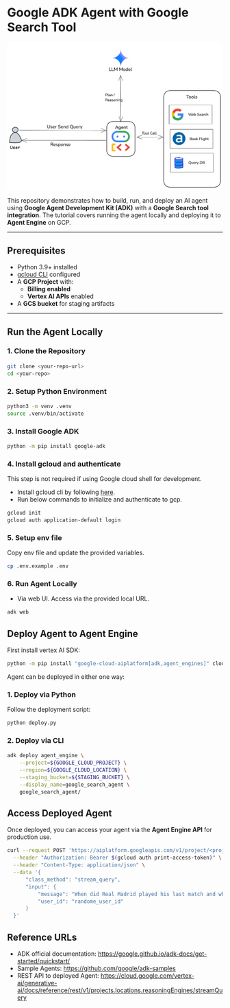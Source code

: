 # Google ADK Agent with Google Search Tool 

![Agent Architecture](Agent_Architecture.png)

This repository demonstrates how to build, run, and deploy an AI agent using **Google Agent Development Kit (ADK)** with a **Google Search tool integration**. The tutorial covers running the agent locally and deploying it to **Agent Engine** on GCP.

---

## Prerequisites

- Python 3.9+ installed
- [gcloud CLI](https://cloud.google.com/sdk/docs/install) configured
- A **GCP Project** with:
  - **Billing enabled**
  - **Vertex AI APIs** enabled
- A **GCS bucket** for staging artifacts

---

## Run the Agent Locally

### 1. Clone the Repository
```bash
git clone <your-repo-url>
cd <your-repo>
```

### 2. Setup Python Environment

```bash
python3 -m venv .venv
source .venv/bin/activate
```

### 3. Install Google ADK

```bash
python -m pip install google-adk
```

### 4. Install gcloud and authenticate 

This step is not required if using Google cloud shell for development.  
 - Install gcloud cli by following [here](https://cloud.google.com/sdk/docs/install).
- Run below commands to initialize and authenticate to gcp.

```bash
gcloud init
gcloud auth application-default login
```

### 5. Setup env file

Copy env file and update the provided variables.

```bash
cp .env.example .env
```

### 6. Run Agent Locally

- Via web UI. Access via the provided local URL.
```bash
adk web
```

## Deploy Agent to Agent Engine

First install vertex AI SDK:
```bash
python -m pip install "google-cloud-aiplatform[adk,agent_engines]" cloudpickle
```

Agent can be deployed in either one way:

### 1. Deploy via Python

Follow the deployment script:
```bash
python deploy.py
```

### 2. Deploy via CLI
```bash
adk deploy agent_engine \
    --project=${GOOGLE_CLOUD_PROJECT} \
    --region=${GOOGLE_CLOUD_LOCATION} \
    --staging_bucket=${STAGING_BUCKET} \
    --display_name=google_search_agent \
    google_search_agent/
```

## Access Deployed Agent

Once deployed, you can access your agent via the **Agent Engine API** for production use. 

```bash
curl --request POST 'https://aiplatform.googleapis.com/v1/project/<project_id>/locations/<region>/reasoningEngines/<agent_id>:streamQuery' \
  --header "Authorization: Bearer $(gcloud auth print-access-token)" \
  --header "Content-Type: application/json" \
  --data '{
	  "class_method": "stream_query",
	  "input": {
		  "message": "When did Real Madrid played his last match and what was the outcome?",
		  "user_id": "randome_user_id"
	  }
  }' 
```

## Reference URLs

- ADK official documentation: https://google.github.io/adk-docs/get-started/quickstart/
- Sample Agents: https://github.com/google/adk-samples
- REST API to deployed Agent: https://cloud.google.com/vertex-ai/generative-ai/docs/reference/rest/v1/projects.locations.reasoningEngines/streamQuery
